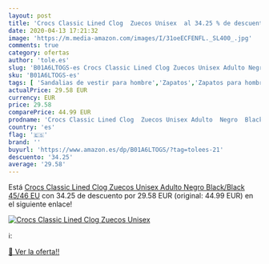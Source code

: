 ```yaml
---
layout: post
title: 'Crocs Classic Lined Clog  Zuecos Unisex  al 34.25 % de descuento'
date: 2020-04-13 17:21:32
image: 'https://m.media-amazon.com/images/I/31oeECFENFL._SL400_.jpg'
comments: true
category: ofertas
author: 'tole.es'
slug: 'B01A6LTOGS-es Crocs Classic Lined Clog Zuecos Unisex Adulto Negro...'
sku: 'B01A6LTOGS-es'
tags: [ 'Sandalias de vestir para hombre','Zapatos','Zapatos para hombre','Zapatos y complementos','zuecos', ]
actualPrice: 29.58 EUR
currency: EUR
price: 29.58
comparePrice: 44.99 EUR
prodname: 'Crocs Classic Lined Clog  Zuecos Unisex Adulto  Negro  Black/Black   45/46 EU'
country: 'es'
flag: '🇪🇸'
brand: ''
buyurl: 'https://www.amazon.es/dp/B01A6LTOGS/?tag=tolees-21'
descuento: '34.25'
average: '29.58'
---
```


Está [Crocs Classic Lined Clog  Zuecos Unisex Adulto  Negro  Black/Black   45/46 EU](https://www.amazon.es/dp/B01A6LTOGS/?tag=tolees-21) con 34.25 de descuento por 29.58 EUR (original: 44.99 EUR) en el siguiente enlace!

[![Crocs Classic Lined Clog  Zuecos Unisex ](https://m.media-amazon.com/images/I/31oeECFENFL._SL400_.jpg)](https://www.amazon.es/dp/B01A6LTOGS/?tag=tolees-21)

ℹ️:


[🛒 Ver la oferta!!](https://www.amazon.es/dp/B01A6LTOGS/?tag=tolees-21)
